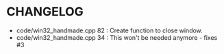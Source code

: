 # CHANGELOG
 - code/win32_handmade.cpp  82 : Create function to close window.
 - code/win32_handmade.cpp  34 : This won't be needed anymore - fixes #3

